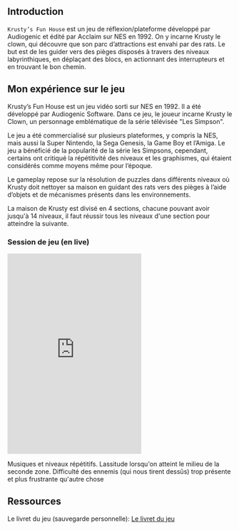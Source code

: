 ## Introduction
<code>Krusty’s Fun House</code> est un jeu de réflexion/plateforme développé par Audiogenic et édité par Acclaim sur NES en 1992.
On y incarne Krusty le clown, qui découvre que son parc d’attractions est envahi par des rats. Le but est de les guider vers des pièges disposés à travers des niveaux labyrinthiques, en déplaçant des blocs, en actionnant des interrupteurs et en trouvant le bon chemin.

## Mon expérience sur le jeu
Krusty’s Fun House est un jeu vidéo sorti sur NES en 1992. Il a été développé par Audiogenic Software.
Dans ce jeu, le joueur incarne Krusty le Clown, un personnage emblématique de la série télévisée "Les Simpson".

Le jeu a été commercialisé sur plusieurs plateformes, y compris la NES, mais aussi la Super Nintendo, la Sega Genesis, la Game Boy et l’Amiga.
Le jeu a bénéficié de la popularité de la série les Simpsons, cependant, certains ont critiqué la répétitivité des niveaux et les graphismes, qui étaient considérés comme moyens même pour l’époque.

Le gameplay repose sur la résolution de puzzles dans différents niveaux où Krusty doit nettoyer sa maison en guidant des rats vers des pièges à l’aide d’objets et de mécanismes présents dans les environnements.

La maison de Krusty est divisé en 4 sections, chacune pouvant avoir jusqu'à 14 niveaux, il faut réussir tous les niveaux d'une section pour atteindre la suivante.

### Session de jeu (en live)

<iframe height="450" src="https://www.youtube.com/embed/D0qQffvOA-U" frameborder="0" allow="accelerometer; autoplay; clipboard-write; encrypted-media; gyroscope; picture-in-picture" allowfullscreen></iframe>

Musiques et niveaux répétitifs.
Lassitude lorsqu'on atteint le milieu de la seconde zone.
Difficulté des ennemis (qui nous tirent dessûs) trop présente et plus frustrante qu'autre chose


## Ressources
Le livret du jeu (sauvegarde personnelle): <a target="_blank" href="https://github.com/suspistew/blog-data-statics/blob/main/booklets/krusty_fun_house_nes.pdf?raw=true">Le livret du jeu</a>